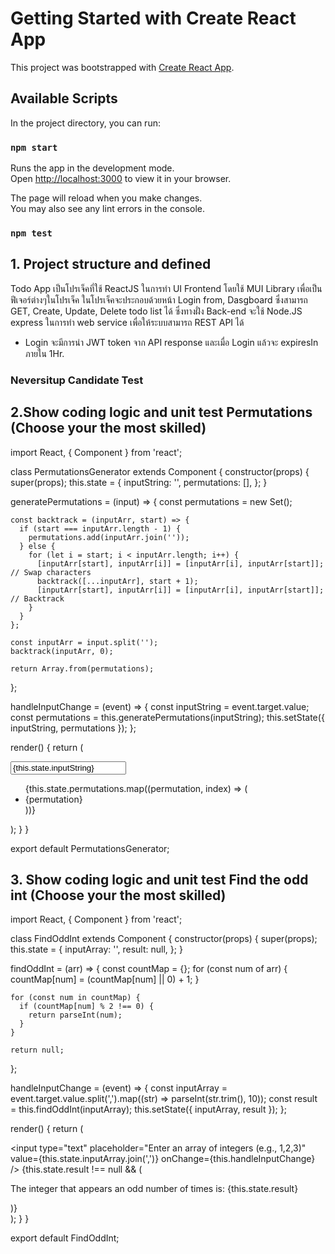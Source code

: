 # Getting Started with Create React App

This project was bootstrapped with [Create React App](https://github.com/facebook/create-react-app).

## Available Scripts

In the project directory, you can run:

### `npm start`

Runs the app in the development mode.\
Open [http://localhost:3000](http://localhost:3000) to view it in your browser.

The page will reload when you make changes.\
You may also see any lint errors in the console.

### `npm test`

## 1. Project structure and defined
 Todo App เป็นโปรเจ็คที่ใช้ ReactJS ในการทำ UI Frontend โดยใช้ MUI Library เพื่อเป็นฟีเจอร์ต่างๆในโปรเจ็ค
 ในโปรเจ็คจะประกอบด้วยหน้า Login from, Dasgboard ซึ่งสามารถ GET, Create, Update, Delete todo list ได้
 ซึ่งทางฝั่ง Back-end จะใช้ Node.JS express ในการทำ web service เพื่อให้ระบบสามารถ REST API ได้
   - Login จะมีการนำ JWT token จาก API response และเมื่อ Login แล้วจะ expiresIn ภายใน 1Hr.

### Neversitup Candidate Test

## 2.Show coding logic and unit test Permutations (Choose your the most skilled)

import React, { Component } from 'react';

class PermutationsGenerator extends Component {
  constructor(props) {
    super(props);
    this.state = {
      inputString: '',
      permutations: [],
    };
  }

  generatePermutations = (input) => {
    const permutations = new Set();

    const backtrack = (inputArr, start) => {
      if (start === inputArr.length - 1) {
        permutations.add(inputArr.join(''));
      } else {
        for (let i = start; i < inputArr.length; i++) {
          [inputArr[start], inputArr[i]] = [inputArr[i], inputArr[start]]; // Swap characters
          backtrack([...inputArr], start + 1);
          [inputArr[start], inputArr[i]] = [inputArr[i], inputArr[start]]; // Backtrack
        }
      }
    };

    const inputArr = input.split('');
    backtrack(inputArr, 0);

    return Array.from(permutations);
  };

  handleInputChange = (event) => {
    const inputString = event.target.value;
    const permutations = this.generatePermutations(inputString);
    this.setState({ inputString, permutations });
  };

  render() {
    return (
      <div>
        <input
          type="text"
          placeholder="Enter a string"
          value={this.state.inputString}
          onChange={this.handleInputChange}
        />
        <ul>
          {this.state.permutations.map((permutation, index) => (
            <li key={index}>{permutation}</li>
          ))}
        </ul>
      </div>
    );
  }
}

export default PermutationsGenerator;
#####

## 3. Show coding logic and unit test Find the odd int (Choose your the most skilled)
import React, { Component } from 'react';

class FindOddInt extends Component {
  constructor(props) {
    super(props);
    this.state = {
      inputArray: '',
      result: null,
    };
  }

  findOddInt = (arr) => {
    const countMap = {};
    for (const num of arr) {
      countMap[num] = (countMap[num] || 0) + 1;
    }

    for (const num in countMap) {
      if (countMap[num] % 2 !== 0) {
        return parseInt(num);
      }
    }

    return null;
  };

  handleInputChange = (event) => {
    const inputArray = event.target.value.split(',').map((str) => parseInt(str.trim(), 10));
    const result = this.findOddInt(inputArray);
    this.setState({ inputArray, result });
  };

  render() {
    return (
      <div>
        <input
          type="text"
          placeholder="Enter an array of integers (e.g., 1,2,3)"
          value={this.state.inputArray.join(',')}
          onChange={this.handleInputChange}
        />
        {this.state.result !== null && (
          <p>
            The integer that appears an odd number of times is: {this.state.result}
          </p>
        )}
      </div>
    );
  }
}

export default FindOddInt;


